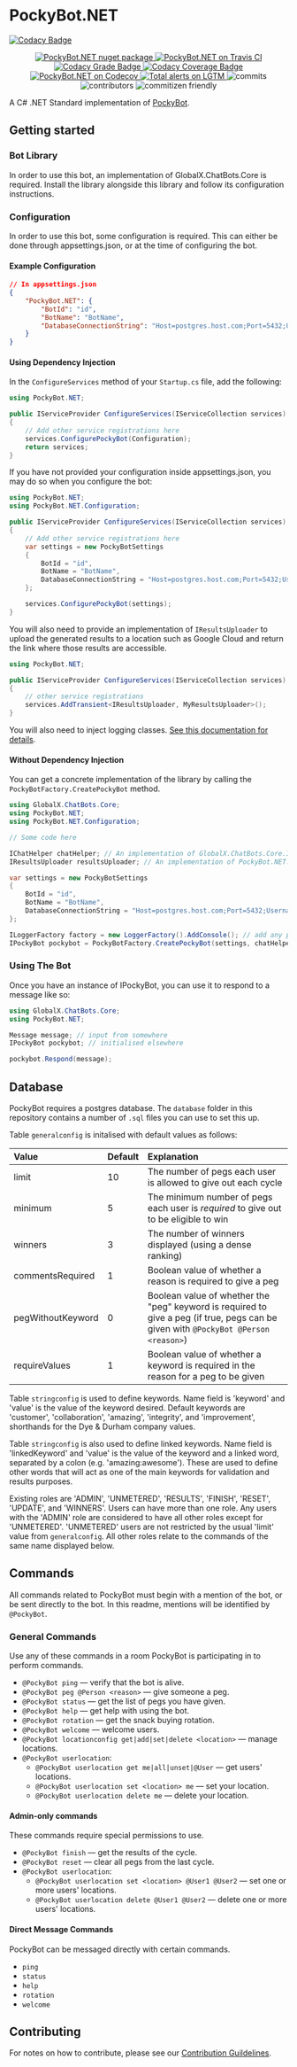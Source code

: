 # PockyBot.NET

[![Codacy Badge](https://api.codacy.com/project/badge/Grade/ce25539ce3b74494b9f8087a20b88abb)](https://app.codacy.com/gh/GlobalX/PockyBot.NET?utm_source=github.com&utm_medium=referral&utm_content=GlobalX/PockyBot.NET&utm_campaign=Badge_Grade_Settings)

<p align="center">
    <a href="https://www.nuget.org/packages/PockyBot.NET">
        <img src="https://flat.badgen.net/nuget/v/pockybot.net" alt="PockyBot.NET nuget package" />
    </a>
    <a href="https://travis-ci.org/GlobalX/PockyBot.NET">
        <img src="https://flat.badgen.net/travis/GlobalX/PockyBot.NET" alt="PockyBot.NET on Travis CI" />
    </a>
    <a href="https://www.codacy.com/manual/Lauraducky/PockyBot.NET?utm_source=github.com&amp;utm_medium=referral&amp;utm_content=GlobalX/PockyBot.NET&amp;utm_campaign=Badge_Grade">
        <img src="https://api.codacy.com/project/badge/Grade/03867acd8d03437c94f2f135b014e45b" alt="Codacy Grade Badge" />  
    </a>
    <a href="https://www.codacy.com/manual/Lauraducky/PockyBot.NET?utm_source=github.com&utm_medium=referral&utm_content=GlobalX/PockyBot.NET&utm_campaign=Badge_Coverage">
        <img src="https://api.codacy.com/project/badge/Coverage/03867acd8d03437c94f2f135b014e45b" alt="Codacy Coverage Badge" />  
    </a>
    <a href="https://codecov.io/gh/GlobalX/PockyBot.NET">
        <img src="https://flat.badgen.net/codecov/c/github/globalx/pockybot.net" alt="PockyBot.NET on Codecov" />
    </a>
    <a href="https://lgtm.com/projects/g/GlobalX/PockyBot.NET/alerts/">
        <img alt="Total alerts on LGTM" src="https://img.shields.io/lgtm/alerts/g/GlobalX/PockyBot.NET.svg?logo=lgtm&logoWidth=18"/>
    </a>
    <img src="https://flat.badgen.net/github/commits/globalx/pockybot.net" alt="commits" />
    <img src="https://flat.badgen.net/github/contributors/globalx/pockybot.net" alt="contributors" />
    <img src="https://flat.badgen.net/badge/commitizen/friendly/green" alt="commitizen friendly" />
</p>

A C# .NET Standard implementation of [PockyBot](https://github.com/GlobalX/pockybot).

## Getting started

### Bot Library

In order to use this bot, an implementation of GlobalX.ChatBots.Core is
required. Install the library alongside this library and follow its
configuration instructions.

### Configuration

In order to use this bot, some configuration is required. This can either be
done through appsettings.json, or at the time of configuring the bot.

#### Example Configuration

```json
// In appsettings.json
{
    "PockyBot.NET": {
        "BotId": "id",
        "BotName": "BotName",
        "DatabaseConnectionString": "Host=postgres.host.com;Port=5432;Username=user;Password=pass;Database=pockybot;"
    }
}
```

#### Using Dependency Injection

In the `ConfigureServices` method of your `Startup.cs` file, add the following:

```cs
using PockyBot.NET;

public IServiceProvider ConfigureServices(IServiceCollection services)
{
    // Add other service registrations here
    services.ConfigurePockyBot(Configuration);
    return services;
}
```

If you have not provided your configuration inside appsettings.json, you may do
so when you configure the bot:

```cs
using PockyBot.NET;
using PockyBot.NET.Configuration;

public IServiceProvider ConfigureServices(IServiceCollection services)
{
    // Add other service registrations here
    var settings = new PockyBotSettings
    {
        BotId = "id",
        BotName = "BotName",
        DatabaseConnectionString = "Host=postgres.host.com;Port=5432;Username=user;Password=pass;Database=pockybot;"
    };

    services.ConfigurePockyBot(settings);
}
```

You will also need to provide an implementation of `IResultsUploader` to upload
the generated results to a location such as Google Cloud and return the link
where those results are accessible.

```cs
using PockyBot.NET;

public IServiceProvider ConfigureServices(IServiceCollection services)
{
    // other service registrations
    services.AddTransient<IResultsUploader, MyResultsUploader>();
}
```

You will also need to inject logging classes.
[See this documentation for details](https://docs.microsoft.com/en-us/aspnet/core/fundamentals/logging/?view=aspnetcore-2.1).

#### Without Dependency Injection

You can get a concrete implementation of the library by calling the
`PockyBotFactory.CreatePockyBot` method.

```cs
using GlobalX.ChatBots.Core;
using PockyBot.NET;
using PockyBot.NET.Configuration;

// Some code here

IChatHelper chatHelper; // An implementation of GlobalX.ChatBots.Core.IChatHelper
IResultsUploader resultsUploader; // An implementation of PockyBot.NET.IResultsUploader

var settings = new PockyBotSettings
{
    BotId = "id",
    BotName = "BotName",
    DatabaseConnectionString = "Host=postgres.host.com;Port=5432;Username=user;Password=pass;Database=pockybot;"
};

ILoggerFactory factory = new LoggerFactory().AddConsole(); // add any providers you want here
IPockyBot pockybot = PockyBotFactory.CreatePockyBot(settings, chatHelper, resultsUploader, factory);
```

### Using The Bot

Once you have an instance of IPockyBot, you can use it to respond to a message
like so:

```cs
using GlobalX.ChatBots.Core;
using PockyBot.NET;

Message message; // input from somewhere
IPockyBot pockybot; // initialised elsewhere

pockybot.Respond(message);
```

## Database

PockyBot requires a postgres database. The `database` folder in this
repository contains a number of `.sql` files you can use to set this up.

Table `generalconfig` is initalised with default values as follows:

| Value             | Default | Explanation                                                                                                                         |
| :---------------- | :------ | :---------------------------------------------------------------------------------------------------------------------------------- |
| limit             | 10      | The number of pegs each user is allowed to give out each cycle                                                                      |
| minimum           | 5       | The minimum number of pegs each user is *required* to give out to be eligible to win                                                |
| winners           | 3       | The number of winners displayed (using a dense ranking)                                                                             |
| commentsRequired  | 1       | Boolean value of whether a reason is required to give a peg                                                                         |
| pegWithoutKeyword | 0       | Boolean value of whether the "peg" keyword is required to give a peg (if true, pegs can be given with `@PockyBot @Person <reason>`) |
| requireValues     | 1       | Boolean value of whether a keyword is required in the reason for a peg to be given                                                  |

Table `stringconfig` is used to define keywords.
Name field is 'keyword' and 'value' is the value of the keyword desired.
Default keywords are 'customer', 'collaboration', 'amazing', 'integrity', and
'improvement', shorthands for the Dye & Durham company values.

Table `stringconfig` is also used to define linked keywords.
Name field is 'linkedKeyword' and 'value' is the value of the keyword and a
linked word, separated by a colon (e.g. 'amazing:awesome').
These are used to define other words that will act as one of the main
keywords for validation and results purposes. 

Existing roles are 'ADMIN', 'UNMETERED', 'RESULTS', 'FINISH', 'RESET',
'UPDATE', and 'WINNERS'. Users can have more than one role. Any users with the
'ADMIN' role are considered to have all other roles except for 'UNMETERED'.
'UNMETERED' users are not restricted by the usual 'limit' value from
`generalconfig`. All other roles relate to the commands of the same name
displayed below.

## Commands

All commands related to PockyBot must begin with a mention of the bot, or be
sent directly to the bot. In this readme, mentions will be identified by
`@PockyBot`.

### General Commands

Use any of these commands in a room PockyBot is participating in to perform
commands.

- `@PockyBot ping` — verify that the bot is alive.
- `@PockyBot peg @Person <reason>` — give someone a peg.
- `@PockyBot status` — get the list of pegs you have given.
- `@PockyBot help` — get help with using the bot.
- `@PockyBot rotation` — get the snack buying rotation.
- `@PockyBot welcome` — welcome users.
- `@PockyBot locationconfig get|add|set|delete <location>` — manage locations.
- `@PockyBot userlocation`:
    - `@PockyBot userlocation get me|all|unset|@User` — get users' locations.
    - `@PockyBot userlocation set <location> me` — set your location.
    - `@PockyBot userlocation delete me` — delete your location.

#### Admin-only commands

These commands require special permissions to use.

- `@PockyBot finish` — get the results of the cycle.
- `@PockyBot reset` — clear all pegs from the last cycle.
- `@PockyBot userlocation`:
    - `@PockyBot userlocation set <location> @User1 @User2` — set one or more users' locations.
    - `@PockyBot userlocation delete @User1 @User2` — delete one or more users' locations.

#### Direct Message Commands

PockyBot can be messaged directly with certain commands.

- `ping`
- `status`
- `help`
- `rotation`
- `welcome`

## Contributing

For notes on how to contribute, please see our [Contribution Guildelines](https://github.com/GlobalX/PockyBot.NET/blob/master/CONTRIBUTING.md).
